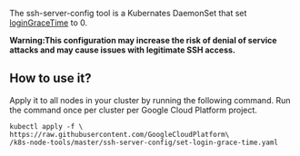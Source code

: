 The ssh-server-config tool is a Kubernates DaemonSet that set [loginGraceTime](https://man.openbsd.org/sshd#g) to 0.

**Warning:This configuration may increase the risk of denial of service attacks and may cause issues with legitimate SSH access.** 

## How to use it?
Apply it to all nodes in your cluster by running the
following command. Run the command once per cluster per
Google Cloud Platform project.
```
kubectl apply -f \
https://raw.githubusercontent.com/GoogleCloudPlatform\
/k8s-node-tools/master/ssh-server-config/set-login-grace-time.yaml
```